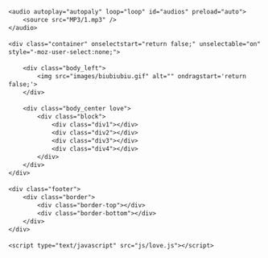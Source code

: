<!DOCTYPE html>
<html lang="en">
<head>
    <meta charset="UTF-8">
    <title>I love you <3</title>
    <meta name="language" content="zh-CN">
    <meta name="title" content="小孙同学">
    <meta name="github" content="">
    <meta name="describe" content=" ">
    <link rel="stylesheet" href="css/love.css">
</head>

<body>

    <audio autoplay="autopaly" loop="loop" id="audios" preload="auto">
        <source src="MP3/1.mp3" />
    </audio>

    <div class="container" onselectstart="return false;" unselectable="on" style="-moz-user-select:none;">

        <div class="body_left">
            <img src="images/biubiubiu.gif" alt="" ondragstart='return false;'>
        </div>

        <div class="body_center love">
            <div class="block">
                <div class="div1"></div>
                <div class="div2"></div>
                <div class="div3"></div>
                <div class="div4"></div>
            </div>
        </div>
    </div>

    <div class="footer">
        <div class="border">
            <div class="border-top"></div>
            <div class="border-bottom"></div>
        </div>
    </div>

    <script type="text/javascript" src="js/love.js"></script>

</body>

</html>
